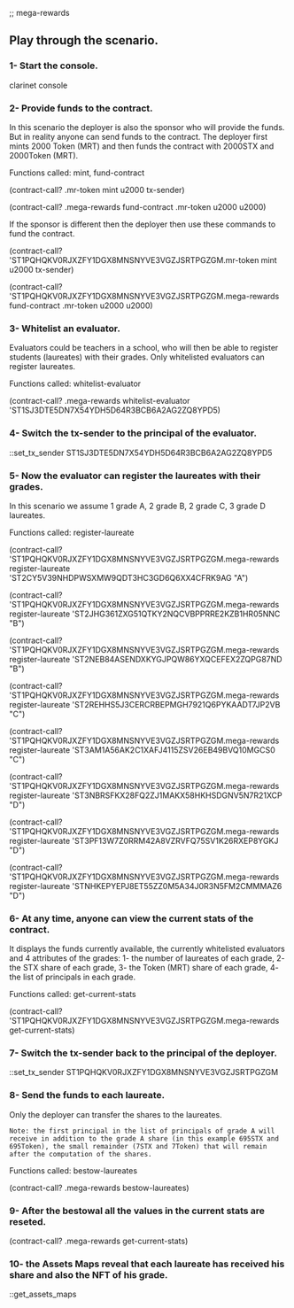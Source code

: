 ;; mega-rewards

## Play through the scenario.

### 1- Start the console.
clarinet console

### 2- Provide funds to the contract. 
In this scenario the deployer is also the sponsor who will provide the funds. But in reality anyone can send funds to the contract. 
The deployer first mints 2000 Token (MRT) and then funds the contract with 2000STX and 2000Token (MRT).

Functions called: mint, fund-contract
		
(contract-call? .mr-token mint u2000 tx-sender)

(contract-call? .mega-rewards fund-contract .mr-token u2000 u2000)


If the sponsor is different then the deployer then use these commands to fund the contract. 

(contract-call? 'ST1PQHQKV0RJXZFY1DGX8MNSNYVE3VGZJSRTPGZGM.mr-token mint u2000 tx-sender)

(contract-call? 'ST1PQHQKV0RJXZFY1DGX8MNSNYVE3VGZJSRTPGZGM.mega-rewards fund-contract .mr-token u2000 u2000)


### 3- Whitelist an evaluator. 
Evaluators could be teachers in a school, who will then be able to register students (laureates) with their grades. Only whitelisted evaluators can register laureates.

Functions called: whitelist-evaluator
		
(contract-call? .mega-rewards whitelist-evaluator 'ST1SJ3DTE5DN7X54YDH5D64R3BCB6A2AG2ZQ8YPD5)


### 4- Switch the tx-sender to the principal of the evaluator.

::set_tx_sender ST1SJ3DTE5DN7X54YDH5D64R3BCB6A2AG2ZQ8YPD5


### 5- Now the evaluator can register the laureates with their grades. 
In this scenario we assume 1 grade A, 2 grade B, 2 grade C, 3 grade D laureates.

Functions called: register-laureate
		
(contract-call? 'ST1PQHQKV0RJXZFY1DGX8MNSNYVE3VGZJSRTPGZGM.mega-rewards register-laureate 'ST2CY5V39NHDPWSXMW9QDT3HC3GD6Q6XX4CFRK9AG "A")

(contract-call? 'ST1PQHQKV0RJXZFY1DGX8MNSNYVE3VGZJSRTPGZGM.mega-rewards register-laureate 'ST2JHG361ZXG51QTKY2NQCVBPPRRE2KZB1HR05NNC "B")

(contract-call? 'ST1PQHQKV0RJXZFY1DGX8MNSNYVE3VGZJSRTPGZGM.mega-rewards register-laureate 'ST2NEB84ASENDXKYGJPQW86YXQCEFEX2ZQPG87ND "B")

(contract-call? 'ST1PQHQKV0RJXZFY1DGX8MNSNYVE3VGZJSRTPGZGM.mega-rewards register-laureate 'ST2REHHS5J3CERCRBEPMGH7921Q6PYKAADT7JP2VB "C")

(contract-call? 'ST1PQHQKV0RJXZFY1DGX8MNSNYVE3VGZJSRTPGZGM.mega-rewards register-laureate 'ST3AM1A56AK2C1XAFJ4115ZSV26EB49BVQ10MGCS0 "C")

(contract-call? 'ST1PQHQKV0RJXZFY1DGX8MNSNYVE3VGZJSRTPGZGM.mega-rewards register-laureate 'ST3NBRSFKX28FQ2ZJ1MAKX58HKHSDGNV5N7R21XCP "D")

(contract-call? 'ST1PQHQKV0RJXZFY1DGX8MNSNYVE3VGZJSRTPGZGM.mega-rewards register-laureate 'ST3PF13W7Z0RRM42A8VZRVFQ75SV1K26RXEP8YGKJ "D")

(contract-call? 'ST1PQHQKV0RJXZFY1DGX8MNSNYVE3VGZJSRTPGZGM.mega-rewards register-laureate 'STNHKEPYEPJ8ET55ZZ0M5A34J0R3N5FM2CMMMAZ6 "D")


### 6- At any time, anyone can view the current stats of the contract. 
It displays the funds currently available, the currently whitelisted evaluators and 4 attributes of the grades:
	1- the number of laureates of each grade, 2- the STX share of each grade, 3- the Token (MRT) share of each grade, 4- the list of principals in each grade.

Functions called: get-current-stats  

(contract-call? 'ST1PQHQKV0RJXZFY1DGX8MNSNYVE3VGZJSRTPGZGM.mega-rewards get-current-stats)


### 7- Switch the tx-sender back to the principal of the deployer. 

::set_tx_sender ST1PQHQKV0RJXZFY1DGX8MNSNYVE3VGZJSRTPGZGM


### 8- Send the funds to each laureate. 
Only the deployer can transfer the shares to the laureates.
   
    Note: the first principal in the list of principals of grade A will receive in addition to the grade A share (in this example 695STX and 695Token), the small remainder (7STX and 7Token) that will remain after the computation of the shares. 

Functions called: bestow-laureates
		
(contract-call? .mega-rewards bestow-laureates)


### 9- After the bestowal all the values in the current stats are reseted.

(contract-call? .mega-rewards get-current-stats)


### 10- the Assets Maps reveal that each laureate has received his share and also the NFT of his grade.

::get_assets_maps